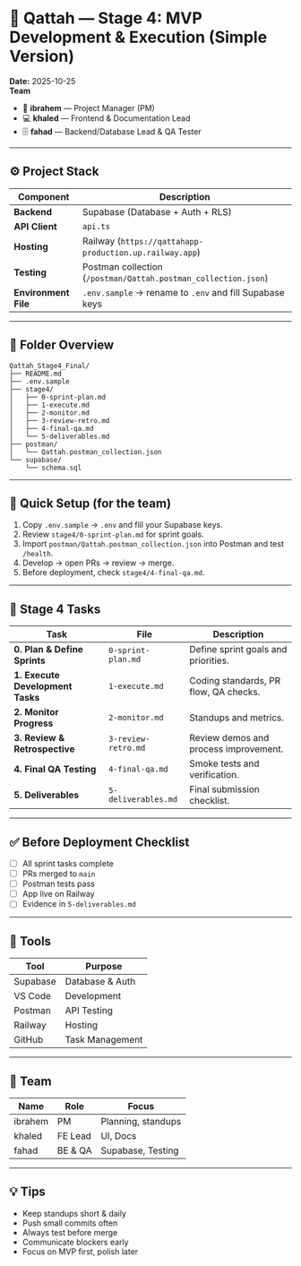 # 🧩 Qattah — Stage 4: MVP Development & Execution (Simple Version)

**Date:** 2025-10-25  
**Team**
- 🧭 **ibrahem** — Project Manager (PM)
- 💻 **khaled** — Frontend & Documentation Lead
- 🗄️ **fahad** — Backend/Database Lead & QA Tester

---

## ⚙️ Project Stack
| Component | Description |
|------------|--------------|
| **Backend** | Supabase (Database + Auth + RLS) |
| **API Client** | `api.ts` |
| **Hosting** | Railway (`https://qattahapp-production.up.railway.app`) |
| **Testing** | Postman collection (`/postman/Qattah.postman_collection.json`) |
| **Environment File** | `.env.sample` → rename to `.env` and fill Supabase keys |

---

## 📂 Folder Overview
```
Qattah_Stage4_Final/
├── README.md
├── .env.sample
├── stage4/
│   ├── 0-sprint-plan.md
│   ├── 1-execute.md
│   ├── 2-monitor.md
│   ├── 3-review-retro.md
│   ├── 4-final-qa.md
│   └── 5-deliverables.md
├── postman/
│   └── Qattah.postman_collection.json
└── supabase/
    └── schema.sql
```

---

## 🚀 Quick Setup (for the team)
1. Copy `.env.sample` → `.env` and fill your Supabase keys.  
2. Review `stage4/0-sprint-plan.md` for sprint goals.  
3. Import `postman/Qattah.postman_collection.json` into Postman and test `/health`.  
4. Develop → open PRs → review → merge.  
5. Before deployment, check `stage4/4-final-qa.md`.

---

## 🧱 Stage 4 Tasks
| Task | File | Description |
|------|------|--------------|
| **0. Plan & Define Sprints** | `0-sprint-plan.md` | Define sprint goals and priorities. |
| **1. Execute Development Tasks** | `1-execute.md` | Coding standards, PR flow, QA checks. |
| **2. Monitor Progress** | `2-monitor.md` | Standups and metrics. |
| **3. Review & Retrospective** | `3-review-retro.md` | Review demos and process improvement. |
| **4. Final QA Testing** | `4-final-qa.md` | Smoke tests and verification. |
| **5. Deliverables** | `5-deliverables.md` | Final submission checklist. |

---

## ✅ Before Deployment Checklist
- [ ] All sprint tasks complete  
- [ ] PRs merged to `main`  
- [ ] Postman tests pass    
- [ ] App live on Railway  
- [ ] Evidence in `5-deliverables.md`

---

## 🧰 Tools
| Tool | Purpose |
|------|----------|
| Supabase | Database & Auth |
| VS Code | Development |
| Postman | API Testing |
| Railway | Hosting |
| GitHub  | Task Management |

---

## 💬 Team
| Name | Role | Focus |
|------|------|-------|
| ibrahem | PM | Planning, standups |
| khaled | FE Lead | UI, Docs |
| fahad | BE & QA | Supabase, Testing |

---

## 💡 Tips
- Keep standups short & daily  
- Push small commits often  
- Always test before merge  
- Communicate blockers early  
- Focus on MVP first, polish later
